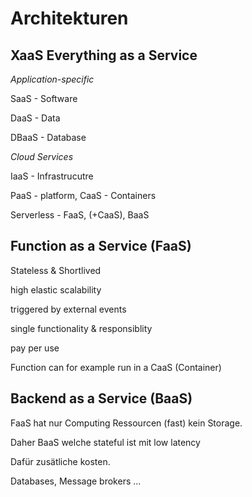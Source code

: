 # Architekturen

## XaaS Everything as a Service

*Application-specific*

SaaS - Software

DaaS - Data

DBaaS - Database

*Cloud Services*

IaaS - Infrastrucutre

PaaS - platform, CaaS  - Containers

Serverless - FaaS, (+CaaS), BaaS

## Function as a Service (FaaS)

Stateless & Shortlived

high elastic scalability

triggered by external events

single functionality & responsiblity

pay per use

Function can for example run in a CaaS (Container)

## Backend as a Service (BaaS)

FaaS hat nur Computing Ressourcen (fast) kein Storage.

Daher BaaS welche stateful ist mit low latency

Dafür zusätliche kosten.

Databases, Message brokers …